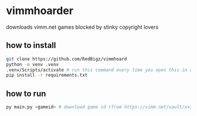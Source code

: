 # vimmhoarder

downloads vimm.net games blocked by stinky copyright lovers

## how to install

```bash
git clone https://github.com/RedBigz/vimmhoard
python -m venv .venv
.venv/Scripts/activate # run this command every time you open this in a terminal
pip install -r requirements.txt
```

## how to run

```bash
py main.py <gameid> # download game id (from https://vimm.net/vault/xxxx) [e.g. 5943 is Metal Gear Solid]
```